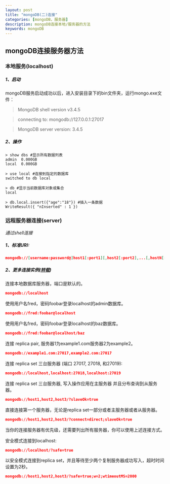 ```yaml
---
layout: post
title: "mongoDB(二)连接"
categories: [mongoDB，服务器]
description: mongoDB连接本地/服务器的方法
keywords: mongoDB
---
```


## mongoDB连接服务器方法

### 本地服务(localhost)

##### 1、启动
mongoDB服务启动成功以后，进入安装目录下的bin文件夹，运行mongo.exe文件：
>MongoDB shell version v3.4.5

>connecting to: mongodb://127.0.0.1:27017

>MongoDB server version: 3.4.5

##### 2、操作
```wiki
> show dbs #显示所有数据列表
admin  0.000GB
local  0.000GB

> use local #连接到指定的数据库
switched to db local

> db #显示当前数据库对象或集合
local

> db.local.insert({"age":"18"}) #插入一条数据
WriteResult({ "nInserted" : 1 })
```

### 远程服务器连接(server)
_通过shell连接_

##### 1、标准URI:
```json
mongodb://[username:password@]host1[:port1][,host2[:port2],...[,hostN[:portN]]][/[database][?options]](portX:默认27017)
```
##### 2、更多连接实例([转载](http://www.runoob.com/mongodb/mongodb-connections.html))

连接本地数据库服务器，端口是默认的。
```json
mongodb://localhost
```
使用用户名fred，密码foobar登录localhost的admin数据库。
```json
mongodb://fred:foobar@localhost
```
使用用户名fred，密码foobar登录localhost的baz数据库。
```json
mongodb://fred:foobar@localhost/baz
```
连接 replica pair, 服务器1为example1.com服务器2为example2。
```json
mongodb://example1.com:27017,example2.com:27017
```
连接 replica set 三台服务器 (端口 27017, 27018, 和27019):
```json
mongodb://localhost,localhost:27018,localhost:27019
```
连接 replica set 三台服务器, 写入操作应用在主服务器 并且分布查询到从服务器。
```json
mongodb://host1,host2,host3/?slaveOk=true
```
直接连接第一个服务器，无论是replica set一部分或者主服务器或者从服务器。
```json
mongodb://host1,host2,host3/?connect=direct;slaveOk=true
```
当你的连接服务器有优先级，还需要列出所有服务器，你可以使用上述连接方式。

安全模式连接到localhost:
```json
mongodb://localhost/?safe=true
```
以安全模式连接到replica set，并且等待至少两个复制服务器成功写入，超时时间设置为2秒。
```json
mongodb://host1,host2,host3/?safe=true;w=2;wtimeoutMS=2000
```
